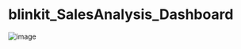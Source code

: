 # blinkit_SalesAnalysis_Dashboard

![image](https://github.com/user-attachments/assets/70be102b-b2ec-40ff-941e-ab52d6c25dfa)
